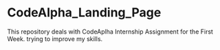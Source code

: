 # CodeAlpha_Landing_Page
This repository deals with CodeAplha Internship Assignment for the First Week.
trying to improve my skills.
